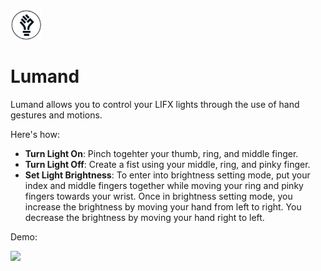 <img src="lumand_logo.png" width="50px"/>
<h1>Lumand</h1>
Lumand allows you to control your LIFX lights through the use of hand gestures and motions.

Here's how:

- <strong>Turn Light On</strong>: Pinch togehter your thumb, ring, and middle finger.
- <strong>Turn Light Off</strong>: Create a fist using your middle, ring, and pinky finger.
- <strong>Set Light Brightness</strong>: To enter into brightness setting mode, put your index and middle fingers together while moving your ring and pinky fingers towards your wrist. Once in brightness setting mode, you increase the brightness by moving your hand from left to right. You decrease the brightness by moving your hand right to left.

Demo:

<img src="hand_control_demo.gif" width="400"/>
